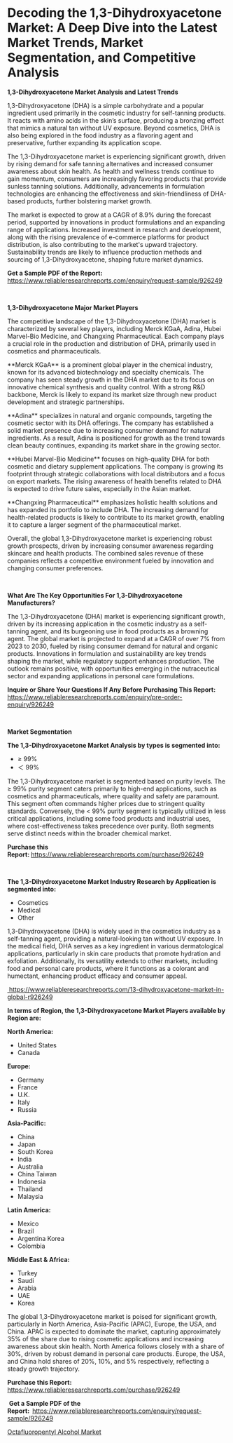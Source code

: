 <p><h1>Decoding the 1,3-Dihydroxyacetone Market: A Deep Dive into the Latest Market Trends, Market Segmentation, and Competitive Analysis</h1></p><p><strong>1,3-Dihydroxyacetone Market Analysis and Latest Trends</strong></p>
<p><p>1,3-Dihydroxyacetone (DHA) is a simple carbohydrate and a popular ingredient used primarily in the cosmetic industry for self-tanning products. It reacts with amino acids in the skin’s surface, producing a bronzing effect that mimics a natural tan without UV exposure. Beyond cosmetics, DHA is also being explored in the food industry as a flavoring agent and preservative, further expanding its application scope.</p><p>The 1,3-Dihydroxyacetone market is experiencing significant growth, driven by rising demand for safe tanning alternatives and increased consumer awareness about skin health. As health and wellness trends continue to gain momentum, consumers are increasingly favoring products that provide sunless tanning solutions. Additionally, advancements in formulation technologies are enhancing the effectiveness and skin-friendliness of DHA-based products, further bolstering market growth.</p><p>The market is expected to grow at a CAGR of 8.9% during the forecast period, supported by innovations in product formulations and an expanding range of applications. Increased investment in research and development, along with the rising prevalence of e-commerce platforms for product distribution, is also contributing to the market's upward trajectory. Sustainability trends are likely to influence production methods and sourcing of 1,3-Dihydroxyacetone, shaping future market dynamics.</p></p>
<p><strong>Get a Sample PDF of the Report:&nbsp;</strong> <a href="https://www.reliableresearchreports.com/enquiry/request-sample/926249?utm_campaign=2243&utm_medium=2&utm_source=Github&utm_content=ia&utm_term=24032025&utm_id=13-dihydroxyacetone">https://www.reliableresearchreports.com/enquiry/request-sample/926249</a></p>
<p>&nbsp;</p>
<p><strong>1,3-Dihydroxyacetone Major Market Players</strong></p>
<p><p>The competitive landscape of the 1,3-Dihydroxyacetone (DHA) market is characterized by several key players, including Merck KGaA, Adina, Hubei Marvel-Bio Medicine, and Changxing Pharmaceutical. Each company plays a crucial role in the production and distribution of DHA, primarily used in cosmetics and pharmaceuticals.</p><p>**Merck KGaA** is a prominent global player in the chemical industry, known for its advanced biotechnology and specialty chemicals. The company has seen steady growth in the DHA market due to its focus on innovative chemical synthesis and quality control. With a strong R&D backbone, Merck is likely to expand its market size through new product development and strategic partnerships.</p><p>**Adina** specializes in natural and organic compounds, targeting the cosmetic sector with its DHA offerings. The company has established a solid market presence due to increasing consumer demand for natural ingredients. As a result, Adina is positioned for growth as the trend towards clean beauty continues, expanding its market share in the growing sector.</p><p>**Hubei Marvel-Bio Medicine** focuses on high-quality DHA for both cosmetic and dietary supplement applications. The company is growing its footprint through strategic collaborations with local distributors and a focus on export markets. The rising awareness of health benefits related to DHA is expected to drive future sales, especially in the Asian market.</p><p>**Changxing Pharmaceutical** emphasizes holistic health solutions and has expanded its portfolio to include DHA. The increasing demand for health-related products is likely to contribute to its market growth, enabling it to capture a larger segment of the pharmaceutical market.</p><p>Overall, the global 1,3-Dihydroxyacetone market is experiencing robust growth prospects, driven by increasing consumer awareness regarding skincare and health products. The combined sales revenue of these companies reflects a competitive environment fueled by innovation and changing consumer preferences.</p></p>
<p>&nbsp;</p>
<p><strong>What Are The Key Opportunities For 1,3-Dihydroxyacetone Manufacturers?</strong></p>
<p><p>The 1,3-Dihydroxyacetone (DHA) market is experiencing significant growth, driven by its increasing application in the cosmetic industry as a self-tanning agent, and its burgeoning use in food products as a browning agent. The global market is projected to expand at a CAGR of over 7% from 2023 to 2030, fueled by rising consumer demand for natural and organic products. Innovations in formulation and sustainability are key trends shaping the market, while regulatory support enhances production. The outlook remains positive, with opportunities emerging in the nutraceutical sector and expanding applications in personal care formulations.</p></p>
<p><strong>Inquire or Share Your Questions If Any Before Purchasing This Report:</strong> <a href="https://www.reliableresearchreports.com/enquiry/pre-order-enquiry/926249?utm_campaign=2243&utm_medium=2&utm_source=Github&utm_content=ia&utm_term=24032025&utm_id=13-dihydroxyacetone">https://www.reliableresearchreports.com/enquiry/pre-order-enquiry/926249</a></p>
<p>&nbsp;</p>
<p><strong>Market Segmentation</strong></p>
<p><strong>The 1,3-Dihydroxyacetone Market Analysis by types is segmented into:</strong></p>
<p><ul><li>≥ 99%</li><li>＜ 99%</li></ul></p>
<p><p>The 1,3-Dihydroxyacetone market is segmented based on purity levels. The ≥ 99% purity segment caters primarily to high-end applications, such as cosmetics and pharmaceuticals, where quality and safety are paramount. This segment often commands higher prices due to stringent quality standards. Conversely, the < 99% purity segment is typically utilized in less critical applications, including some food products and industrial uses, where cost-effectiveness takes precedence over purity. Both segments serve distinct needs within the broader chemical market.</p></p>
<p><strong>Purchase this Report:&nbsp;</strong><a href="https://www.reliableresearchreports.com/purchase/926249?utm_campaign=2243&utm_medium=2&utm_source=Github&utm_content=ia&utm_term=24032025&utm_id=13-dihydroxyacetone">https://www.reliableresearchreports.com/purchase/926249</a></p>
<p>&nbsp;</p>
<p><strong>The 1,3-Dihydroxyacetone Market Industry Research by Application is segmented into:</strong></p>
<p><ul><li>Cosmetics</li><li>Medical</li><li>Other</li></ul></p>
<p><p>1,3-Dihydroxyacetone (DHA) is widely used in the cosmetics industry as a self-tanning agent, providing a natural-looking tan without UV exposure. In the medical field, DHA serves as a key ingredient in various dermatological applications, particularly in skin care products that promote hydration and exfoliation. Additionally, its versatility extends to other markets, including food and personal care products, where it functions as a colorant and humectant, enhancing product efficacy and consumer appeal.</p></p>
<p><a href="https://www.reliableresearchreports.com/13-dihydroxyacetone-market-in-global-r926249?utm_campaign=2243&utm_medium=2&utm_source=Github&utm_content=ia&utm_term=24032025&utm_id=13-dihydroxyacetone">&nbsp;https://www.reliableresearchreports.com/13-dihydroxyacetone-market-in-global-r926249</a></p>
<p><strong>In terms of Region, the 1,3-Dihydroxyacetone Market Players available by Region are:</strong></p>
<p>
    <p> <strong> North America: </strong>
        <ul>
            <li>United States</li>
            <li>Canada</li>
        </ul>
        </p> 
    <p> <strong> Europe: </strong>
        <ul>
            <li>Germany</li>
            <li>France</li>
            <li>U.K.</li>
            <li>Italy</li>
            <li>Russia</li>
        </ul>
        </p> 
    <p> <strong> Asia-Pacific: </strong>
        <ul>
            <li>China</li>
            <li>Japan</li>
            <li>South Korea</li>
            <li>India</li>
            <li>Australia</li>
            <li>China Taiwan</li>
            <li>Indonesia</li>
            <li>Thailand</li>
            <li>Malaysia</li>
        </ul>
        </p> 
    <p> <strong> Latin America: </strong>
        <ul>
            <li>Mexico</li>
            <li>Brazil</li>
            <li>Argentina Korea</li>
            <li>Colombia</li>
        </ul>
        </p> 
    <p> <strong> Middle East & Africa: </strong>
        <ul>
            <li>Turkey</li>
            <li>Saudi</li>
            <li>Arabia</li>
            <li>UAE</li>
            <li>Korea</li>
        </ul>
    </p>
    </p>
<p><p>The global 1,3-Dihydroxyacetone market is poised for significant growth, particularly in North America, Asia-Pacific (APAC), Europe, the USA, and China. APAC is expected to dominate the market, capturing approximately 35% of the share due to rising cosmetic applications and increasing awareness about skin health. North America follows closely with a share of 30%, driven by robust demand in personal care products. Europe, the USA, and China hold shares of 20%, 10%, and 5% respectively, reflecting a steady growth trajectory.</p></p>
<p><strong>Purchase this Report: </strong><a href="https://www.reliableresearchreports.com/purchase/926249?utm_campaign=2243&utm_medium=2&utm_source=Github&utm_content=ia&utm_term=24032025&utm_id=13-dihydroxyacetone">https://www.reliableresearchreports.com/purchase/926249</a></p>
<p>&nbsp;<strong>Get a Sample PDF of the Report:&nbsp;&nbsp;</strong><a href="https://www.reliableresearchreports.com/enquiry/request-sample/926249?utm_campaign=2243&utm_medium=2&utm_source=Github&utm_content=ia&utm_term=24032025&utm_id=13-dihydroxyacetone">https://www.reliableresearchreports.com/enquiry/request-sample/926249</a></p>
<p><strong></strong></p>
<p><p><a href="https://github.com/jerhoskinson197676/Market-Research-Report-List-1/blob/main/octafluoropentyl-alcohol-market.md?utm_campaign=2243&utm_medium=2&utm_source=Github&utm_content=ia&utm_term=24032025&utm_id=13-dihydroxyacetone">Octafluoropentyl Alcohol Market</a></p></p>